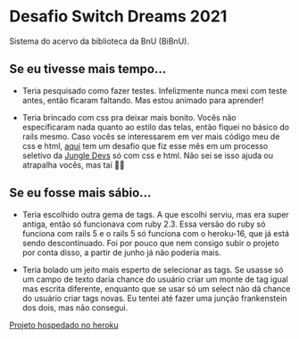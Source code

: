 # Desafio Switch Dreams 2021

Sistema do acervo da biblioteca da BnU (BiBnU).

## Se eu tivesse mais tempo...

- Teria pesquisado como fazer testes. Infelizmente nunca mexi com teste antes, então ficaram faltando. Mas estou animado para aprender!

- Teria brincado com css pra deixar mais bonito. Vocês não específicaram nada quanto ao estilo das telas, então fiquei no básico do rails mesmo. Caso vocês se interessarem em ver mais código meu de css e html, [aqui](https://github.com/TheKipmaster/frontend-challenge-001) tem um desafio que fiz esse mês em um processo seletivo da [Jungle Devs](https://www.jungledevs.com/) só com css e html. Não sei se isso ajuda ou atrapalha vocês, mas taí :man_shrugging:


## Se eu fosse mais sábio...

- Teria escolhido outra gema de tags. A que escolhi serviu, mas era super antiga, então só funcionava com ruby 2.3. Essa versão do ruby só funciona com rails 5 e o rails 5 só funciona com o heroku-16, que já está sendo descontinuado. Foi por pouco que nem consigo subir o projeto por conta disso, a partir de junho já não poderia mais.

- Teria bolado um jeito mais esperto de selecionar as tags. Se usasse só um campo de texto daria chance do usuário criar um monte de tag igual mas escrita diferente, enquanto que se usar só um select não dá chance do usuário criar tags novas. Eu tentei até fazer uma junção frankenstein dos dois, mas não consegui.

[Projeto hospedado no heroku](https://safe-hamlet-19538.herokuapp.com/books)